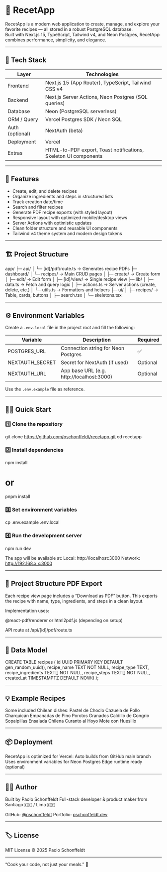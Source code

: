 # 🥘 RecetApp

RecetApp is a modern web application to create, manage, and explore your favorite recipes — all stored in a robust PostgreSQL database.  
Built with Next.js 15, TypeScript, Tailwind v4, and Neon Postgres, RecetApp combines performance, simplicity, and elegance.

---

## 🚀 Tech Stack

| Layer           | Technologies                                                    |
| --------------- | --------------------------------------------------------------- |
| Frontend        | Next.js 15 (App Router), TypeScript, Tailwind CSS v4            |
| Backend         | Next.js Server Actions, Neon Postgres (SQL queries)             |
| Database        | Neon (PostgreSQL serverless)                                    |
| ORM / Query     | Vercel Postgres SDK / Neon SQL                                  |
| Auth (optional) | NextAuth (beta)                                                 |
| Deployment      | Vercel                                                          |
| Extras          | HTML-to-PDF export, Toast notifications, Skeleton UI components |

---

## 🧩 Features

- Create, edit, and delete recipes
- Organize ingredients and steps in structured lists
- Track creation date/time
- Search and filter recipes
- Generate PDF recipe exports (with styled layout)
- Responsive layout with optimized mobile/desktop views
- Server Actions with optimistic updates
- Clean folder structure and reusable UI components
- Tailwind v4 theme system and modern design tokens

---

## 🏗️ Project Structure

app/
├─ api/
│ └─ [id]/pdf/route.ts → Generates recipe PDFs
├─ dashboard/
│ └─ recipes/ → Main CRUD pages
│ ├─ create/ → Create form
│ ├─ edit/ → Edit form
│ ├─ [id]/view/ → Single recipe view
├─ lib/
│ ├─ data.ts → Fetch and query logic
│ ├─ actions.ts → Server actions (create, delete, etc.)
│ └─ utils.ts → Formatters and helpers
├─ ui/
│ ├─ recipes/ → Table, cards, buttons
│ ├─ search.tsx
│ └─ skeletons.tsx

---

## ⚙️ Environment Variables

Create a `.env.local` file in the project root and fill the following:

| Variable        | Description                               | Required |
| --------------- | ----------------------------------------- | -------- |
| POSTGRES_URL    | Connection string for Neon Postgres       | ✅       |
| NEXTAUTH_SECRET | Secret for NextAuth (if used)             | Optional |
| NEXTAUTH_URL    | App base URL (e.g. http://localhost:3000) | Optional |

Use the `.env.example` file as reference.

---

## 🧑‍🍳 Quick Start

### 1️⃣ Clone the repository

git clone https://github.com/pschonffeldt/recetapp.git
cd recetapp

### 2️⃣ Install dependencies

npm install

# or

pnpm install

### 3️⃣ Set environment variables

cp .env.example .env.local

### 4️⃣ Run the development server

npm run dev

The app will be available at:
Local: http://localhost:3000
Network: http://192.168.x.x:3000

---

## 🧾 Project Structure PDF Export

Each recipe view page includes a “Download as PDF” button.
This exports the recipe with name, type, ingredients, and steps in a clean layout.

Implementation uses:

@react-pdf/renderer or html2pdf.js (depending on setup)

API route at /api/[id]/pdf/route.ts

---

## 🧠 Data Model

CREATE TABLE recipes (
id UUID PRIMARY KEY DEFAULT gen_random_uuid(),
recipe_name TEXT NOT NULL,
recipe_type TEXT,
recipe_ingredients TEXT[] NOT NULL,
recipe_steps TEXT[] NOT NULL,
created_at TIMESTAMPTZ DEFAULT NOW()
);

---

## 💡 Example Recipes

Some included Chilean dishes:
Pastel de Choclo
Cazuela de Pollo
Charquicán
Empanadas de Pino
Porotos Granados
Caldillo de Congrio
Sopaipillas
Ensalada Chilena
Curanto al Hoyo
Mote con Huesillo

---

## 📦 Deployment

RecetApp is optimized for Vercel:
Auto builds from GitHub main branch
Uses environment variables for Neon Postgres
Edge runtime ready (optional)

---

## 🧑‍💻 Author

Built by Paolo Schonffeldt
Full-stack developer & product maker from Santiago 🇨🇱 / Lima 🇵🇪

GitHub: [@pschonffeldt](https://github.com/pschonffeldt)
Portfolio: [pschonffeldt.dev](https://pschonffeldt.dev/)

---

## 🏷️ License

MIT License © 2025 Paolo Schonffeldt

---

“Cook your code, not just your meals.” 🍳
